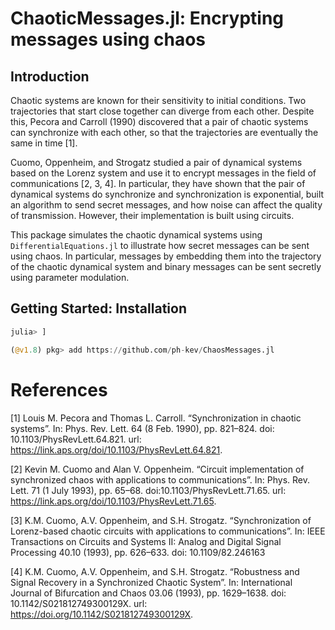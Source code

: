 # ChaoticMessages.jl: Encrypting messages using chaos 

## Introduction 

Chaotic systems are known for their sensitivity to initial conditions. Two trajectories that start close together can diverge from each other. Despite this, Pecora and Carroll (1990) discovered that a pair of chaotic systems can synchronize with each other, so that the trajectories are eventually the same in time [1]. 

Cuomo, Oppenheim, and Strogatz studied a pair of dynamical systems based on the Lorenz system and use it to encrypt messages in the field of communications [2, 3, 4]. In particular, they have shown that the pair of dynamical systems do synchronize and synchronization is exponential, built an algorithm to send secret messages, and how noise can affect the quality of transmission. However, their implementation is built using circuits. 

This package simulates the chaotic dynamical systems using `DifferentialEquations.jl` to illustrate how secret messages can be sent using chaos. In particular, messages by embedding them into the trajectory of the chaotic dynamical system and binary messages can be sent secretly using parameter modulation. 

## Getting Started: Installation
```julia 
julia> ]

(@v1.8) pkg> add https://github.com/ph-kev/ChaosMessages.jl
```

# References 
[1] Louis M. Pecora and Thomas L. Carroll. “Synchronization in chaotic systems”. In: Phys. Rev. Lett. 64 (8 Feb. 1990), pp. 821–824. doi: 10.1103/PhysRevLett.64.821. url: https://link.aps.org/doi/10.1103/PhysRevLett.64.821.

[2] Kevin M. Cuomo and Alan V. Oppenheim. “Circuit implementation of synchronized chaos with applications to communications”. In: Phys. Rev. Lett. 71 (1 July 1993), pp. 65–68. doi:10.1103/PhysRevLett.71.65. url: https://link.aps.org/doi/10.1103/PhysRevLett.71.65.

[3] K.M. Cuomo, A.V. Oppenheim, and S.H. Strogatz. “Synchronization of Lorenz-based chaotic circuits with applications to communications”. In: IEEE Transactions on Circuits and Systems II: Analog and Digital Signal Processing 40.10 (1993), pp. 626–633. doi: 10.1109/82.246163

[4] K.M. Cuomo, A.V. Oppenheim, and S.H. Strogatz. “Robustness and Signal Recovery in a Synchronized Chaotic System”. In: International Journal of Bifurcation and Chaos 03.06 (1993), pp. 1629–1638. doi: 10.1142/S021812749300129X. url: https://doi.org/10.1142/S021812749300129X.